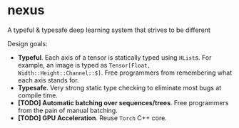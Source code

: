 # nexus
A typeful & typesafe deep learning system that strives to be different

Design goals:

 - **Typeful**. Each axis of a tensor is statically typed using `HList`s. For example, an image is typed as `Tensor[Float, Width::Height::Channel::$]`. Free programmers from remembering what each axis stands for.
 - **Typesafe**.  Very strong static type checking to eliminate most bugs at compile time.
 - **[TODO] Automatic batching over sequences/trees**. Free programmers from the pain of manual batching.
 - **[TODO] GPU Acceleration**. Reuse `Torch` C++ core.
 
